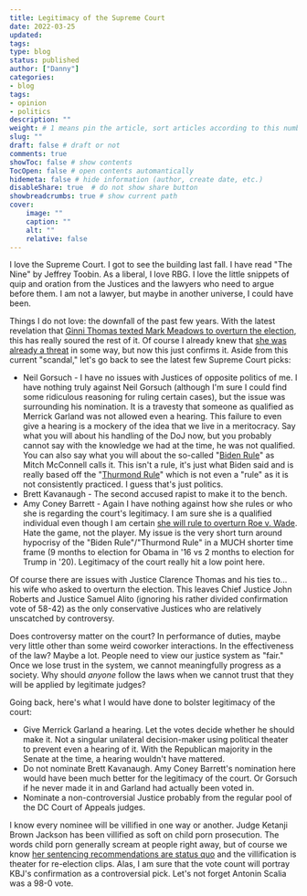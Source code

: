 ```yaml
---
title: Legitimacy of the Supreme Court
date: 2022-03-25
updated:
tags:
type: blog
status: published
author: ["Danny"]
categories: 
- blog
tags: 
- opinion
- politics
description: ""
weight: # 1 means pin the article, sort articles according to this number
slug: ""
draft: false # draft or not
comments: true
showToc: false # show contents
TocOpen: false # open contents automantically
hidemeta: false # hide information (author, create date, etc.)
disableShare: true	# do not show share button
showbreadcrumbs: true # show current path
cover:
    image: ""
    caption: ""
    alt: ""
    relative: false
---
```


I love the Supreme Court. I got to see the building last fall. I have read "The Nine" by Jeffrey Toobin. As a liberal, I love RBG. I love the little snippets of quip and oration from the Justices and the lawyers who need to argue before them. I am not a lawyer, but maybe in another universe, I could have been.

Things I do not love: the downfall of the past few years. With the latest revelation that [Ginni Thomas texted Mark Meadows to overturn the election](https://www.npr.org/2022/03/25/1088720571/ginni-thomas-tex-messages-mark-meadows-2020-election), this has really soured the rest of it. Of course I already knew that [she was already a threat](https://www.newyorker.com/magazine/2022/01/31/is-ginni-thomas-a-threat-to-the-supreme-court) in some way, but now this just confirms it. Aside from this current "scandal," let's go back to see the latest few Supreme Court picks:

- Neil Gorsuch - I have no issues with Justices of opposite politics of me. I have nothing truly against Neil Gorsuch (although I'm sure I could find some ridiculous reasoning for ruling certain cases), but the issue was surrounding his nomination. It is a travesty that someone as qualified as Merrick Garland was not allowed even a hearing. This failure to even give a hearing is a mockery of the idea that we live in a meritocracy. Say what you will about his handling of the DoJ now, but you probably cannot say with the knowledge we had at the time, he was not qualified. You can also say what you will about the so-called "[Biden Rule](https://www.nytimes.com/2016/02/23/us/politics/joe-biden-argued-for-delaying-supreme-court-picks-in-1992.html)" as Mitch McConnell calls it. This isn't a rule, it's just what Biden said and is really based off the "[Thurmond Rule](https://en.wikipedia.org/wiki/Thurmond_rule)" which is not even a "rule" as it is not consistently practiced. I guess that's just politics.
- Brett Kavanaugh - The second accused rapist to make it to the bench.
- Amy Coney Barrett - Again I have nothing against how she rules or who she is regarding the court's legitimacy. I am sure she is a qualified individual even though I am certain [she will rule to overturn Roe v. Wade](https://www.newyorker.com/magazine/2022/02/14/amy-coney-barretts-long-game). Hate the game, not the player. My issue is the very short turn around hypocrisy of the "Biden Rule"/"Thurmond Rule" in a MUCH shorter time frame (9 months to election for Obama in '16 vs 2 months to election for Trump in '20). Legitimacy of the court really hit a low point here.

Of course there are issues with Justice Clarence Thomas and his ties to... his wife who asked to overturn the election. This leaves Chief Justice John Roberts and Justice Samuel Alito (ignoring his rather divided confirmation vote of 58-42) as the only conservative Justices who are relatively unscatched by controversy.

Does controversy matter on the court? In performance of duties, maybe very little other than some weird coworker interactions. In the effectiveness of the law? Maybe a lot. People need to view our justice system as "fair." Once we lose trust in the system, we cannot meaningfully progress as a society. Why should _anyone_ follow the laws when we cannot trust that they will be applied by legitimate judges?

Going back, here's what I would have done to bolster legitimacy of the court:

- Give Merrick Garland a hearing. Let the votes decide whether he should make it. Not a singular unilateral decision-maker using political theater to prevent even a hearing of it. With the Republican majority in the Senate at the time, a hearing wouldn't have mattered.
- Do not nominate Brett Kavanaugh. Amy Coney Barrett's nomination here would have been much better for the legitimacy of the court. Or Gorsuch if he never made it in and Garland had actually been voted in.
- Nominate a non-controversial Justice probably from the regular pool of the DC Court of Appeals judges.

I know every nominee will be villified in one way or another. Judge Ketanji Brown Jackson has been villified as soft on child porn prosecution. The words child porn generally scream at people right away, but of course we know [her sentencing recommendations are status quo](https://abcnews.go.com/Politics/fact-check-judge-ketanji-brown-jackson-child-porn/story?id=83565833) and the villification is theater for re-election clips. Alas, I am sure that the vote count will portray KBJ's confirmation as a controversial pick. Let's not forget Antonin Scalia was a 98-0 vote.
